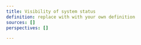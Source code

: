 ```yaml
---
title: Visibility of system status
definition: replace with with your own definition
sources: []
perspectives: []

---
```

